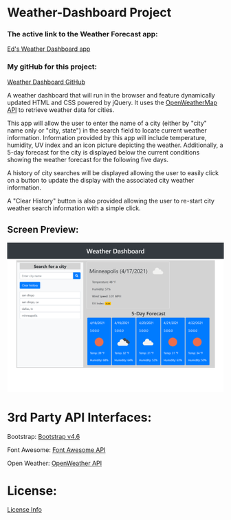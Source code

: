 # Weather-Dashboard Project

### The active link to the Weather Forecast app:
[Ed's Weather Dashboard app](https://jeminick.github.io/Weather-Dashboard/)

### My gitHub for this project:
[Weather Dashboard GitHub](https://github.com/JEMinick/Weather-Dashboard)

A weather dashboard that will run in the browser and feature dynamically updated HTML and CSS powered by jQuery.  It uses the [OpenWeatherMap API](https://openweathermap.org/api) to retrieve weather data for cities.

This app will allow the user to enter the name of a city (either by "city" name only or "city, state") in the search field to locate current weather information.  Information provided by this app will include temperature, humidity, UV index and an icon picture depicting the weather.  Additionally, a 5-day forecast for the city is displayed below the current conditions showing the weather forecast for the following five days.

A history of city searches will be displayed allowing the user to easily click on a button to update the display with the associated city weather information.

A "Clear History" button is also provided allowing the user to re-start city weather search information with a simple click.

## Screen Preview:
![Screen shot:](./assets/images/Weather.png?raw=true)

# 3rd Party API Interfaces:

   Bootstrap:
   [Bootstrap v4.6](https://getbootstrap.com/docs/4.6/getting-started/introduction/)

   Font Awesome:
   [Font Awesome API](https://fontawesome.com/how-to-use/on-the-web/referencing-icons/basic-use)

   Open Weather:
   [OpenWeather API](https://openweathermap.org/api)

# License:
   [License Info](.\LICENSE)
   